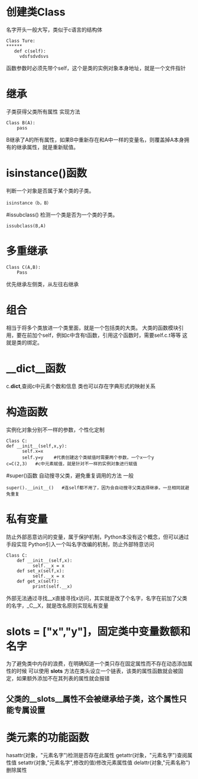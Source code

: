 # 创建类Class 
名字开头一般大写，类似于c语言的结构体
```
Class Ture:
******
   def c(self):
     vdsfsdvdsvs
```
函数参数时必须先带个self，这个是类的实例对象本身地址，就是一个文件指针
# 继承
子类获得父类所有属性
实现方法
```
Class B(A):
    pass
```
B继承了A的所有属性，如果B中重新存在和A中一样的变量名，则覆盖掉A本身拥有的继承属性，就是重新赋值。
# isinstance()函数
判断一个对象是否属于某个类的子类。
```
isinstance（b，B）
```
#issubclass() 
检测一个类是否为一个类的子类。
```
issubclass(B,A)
```
# 多重继承
```
Class C(A,B):
    Pass
```
优先继承左侧类，从左往右继承
# 组合
相当于将多个类放进一个类里面，就是一个包括类的大类。
大类的函数模块引用，要在前加个self，例如c中含有t函数，引用这个函数时，需要self.c.t等等
这就是类的绑定。
# __dict__函数
c.__dict__,查阅c中元素个数和信息
类也可以存在字典形式的映射关系
# 构造函数
实例化对象分别不一样的参数，个性化定制
```
Class C:
def __init__(self,x,y):
      self.x=x
      self.y=y    #代表创建这个类赋值时需要两个参数，一个x一个y
c=C(2,3)   #c中元素赋值，就是针对不一样的实例对象进行赋值
```
#super()函数
自动搜寻父类，避免重复调用的方法
一般
```
super().__init__()   #连self都不用了，因为会自动搜寻父类选择继承，一旦相同就避免重复
```
# 私有变量
防止外部恶意访问的变量，属于保护机制，Python本没有这个概念，但可以通过手段实现
Python引入一个叫名字改编的机制，防止外部特意访问
```
Class C:  
    def __init__(self,x):
          self.__x = x
    def set_x(self,x):
          self.__x = x
    def get_x(self):
          print(self.__x)
```
外部无法通过寻找__x直接寻找x访问，其实就是改了个名字，名字在前加了父类的名字，_C__X，就是改名原则实现私有变量
# __slots__ = ["x","y"]，固定类中变量数额和名字
为了避免类中内存的浪费，在明确知道一个类只存在固定属性而不存在动态添加属性的时候
可以使用   __slots__   方法在类头设立一个链表，该类的属性函数就会被固定，如果额外添加不在其列表的属性就会报错
## 父类的__slots__属性不会被继承给子类，这个属性只能专属设置
# 类元素的功能函数
hasattr(对象，"元素名字")检测是否存在此属性
getattr(对象，"元素名字")查阅属性值
setattr(对象,"元素名字",修改的值)修改元素属性值
delattr(对象,"元素名称")删除属性
